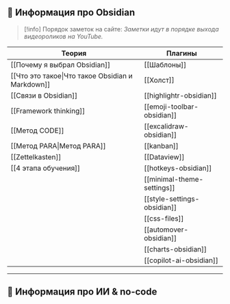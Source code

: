 ## 📁 Информация про Obsidian


>[!info] Порядок заметок на сайте:
>*Заметки идут в порядке выхода видеороликов на YouTube.*


| Теория                                                                                        | Плагины                    |
| --------------------------------------------------------------------------------------------- | -------------------------- |
| [[Почему я выбрал Obsidian]]                                                                  | [[Шаблоны]]                |
| [[Что это такое\|Что такое Obsidian и Markdown]]                                              | [[Холст]]                  |
| [[Связи в Obsidian]]                                                                          | [[highlightr-obsidian]]             |
| [[Framework thinking]]                                                                        | [[emoji-toolbar-obsidian]]          |
| [[Метод CODE]]                                                                                | [[excalidraw-obsidian]]             |
| [[Метод PARA\|Метод PARA]] | [[kanban]]                 |
| [[Zettelkasten]]                                                                              | [[Dataview]]               |
| [[4 этапа обучения]]                                                                          | [[hotkeys-obsidian]]        |
|                                                                                               | [[minimal-theme-settings]] |
|                                                                                               | [[style-settings-obsidian]]         |
|                                                                                               | [[css-files]]              |
|                                                                                               | [[automover-obsidian]]              |
|                                                                                               | [[charts-obsidian]]                 |
|                                                                                               | [[copilot-ai-obsidian]]                |

---
## 📁 Информация про ИИ & no-code